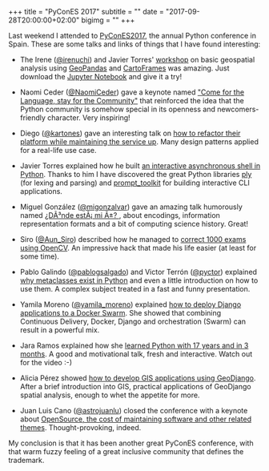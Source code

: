 +++
title = "PyConES 2017"
subtitle = ""
date = "2017-09-28T20:00:00+02:00"
bigimg = ""
+++

Last weekend I attended to [PyConES2017](https://2017.es.pycon.org/), the annual Python conference in Spain. These are some talks and links of things that I have found interesting:

- The Irene ([@irenuchi](https://twitter.com/irenuchi)) and Javier Torres' [workshop](https://2017.es.pycon.org/en/schedule/que-tiene-en-comun-donald-trump-con-los-tacones-en-las-oficinas-de-reino-unido/) on basic geospatial analysis using [GeoPandas](http://geopandas.org/) and [CartoFrames](https://github.com/CartoDB/cartoframes) was amazing. Just download the [Jupyter Notebook](https://github.com/javitonino/talks/blob/master/PyConES_17/GeoPandas/GeoPandas.ipynb) and give it a try!

- Naomi Ceder ([@NaomiCeder](https://twitter.com/NaomiCeder)) gave a keynote named ["Come for the Language, stay for the Community"](https://docs.google.com/presentation/d/1HlzmbzDgH9HE2a7wXXXn54Jqtt1llMD7dSRdmKMvytg/edit#slide=id.p) that reinforced the idea that the Python community is somehow special in its openness and newcomers-friendly character. Very inspiring!

- Diego ([@kartones](https://twitter.com/kartones)) gave an interesting talk on [how to refactor their platform while maintaining the service up](https://speakerdeck.com/ticketeaeng/high-impact-refactors-keeping-the-lights-on). Many design patterns applied for a real-life use case.

- Javier Torres explained how he built [an interactive asynchronous shell in Python](https://2017.es.pycon.org/en/schedule/como-complicar-innecesariamente-tu-vida-programando-una-shell-asincrona-en-python/). Thanks to him I have discovered the great Python libraries [ply](https://github.com/dabeaz/ply) (for lexing and parsing) and [prompt_toolkit](https://github.com/jonathanslenders/python-prompt-toolkit) for building interactive CLI applications.

- Miguel González ([@migonzalvar](https://twitter.com/migonzalvar)) gave an amazing talk humorously named [¿DÃ³nde estÃ¡ mi Ã±? ](https://2017.es.pycon.org/en/schedule/da3nde-esta-mi-a/), about encodings, information representation formats and a bit of computing science history. Great!

- Siro ([@Aun_Siro](https://twitter.com/Aun_Siro)) described how he managed to [correct 1000 exams using OpenCV](https://2017.es.pycon.org/en/schedule/corrigiendo-1000-examenes-con-un-pelin-de-opencv/). An impressive hack that made his life easier (at least for some time).

- Pablo Galindo ([@pablogsalgado](https://twitter.com/pablogsalgado)) and Victor Terrón ([@pyctor](https://twitter.com/pyctor)) explained [why metaclasses exist in Python](https://2017.es.pycon.org/en/schedule/metaclases-exactamente-que-y-sobre-todo-por-que/) and even a little introduction on how to use them. A complex subject treated in a fast and funny presentation.

- Yamila Moreno ([@yamila_moreno](https://twitter.com/yamila_moreno)) explained [how to deploy Django applications to a Docker Swarm](https://yamila-moreno.github.io/django-swarm/#slide=1). She showed that combining Continuous Delivery, Docker, Django and orchestration (Swarm) can result in a powerful mix.

- Jara Ramos explained how she [learned Python with 17 years and in 3 months](https://2017.es.pycon.org/en/schedule/python-a-los-17-y-en-3-meses/). A good and motivational talk, fresh and interactive. Watch out for the video :-)

- Alicia Pérez showed [how to develop GIS applications using GeoDjango](https://2017.es.pycon.org/en/schedule/aplicaciones-geograficas-con-django-no-solo-de-javascript-viven-los-mapas/). After a brief introduction into GIS, practical applications of GeoDjango spatial analysis, enough to whet the appetite for more.

- Juan Luis Cano ([@astrojuanlu](https://twitter.com/astrojuanlu)) closed the conference with a keynote about [OpenSource, the cost of maintaining software and other related themes](https://speakerdeck.com/pybonacci/codigo-abierto-mucho-camino-por-delante). Thought-provoking, indeed.

My conclusion is that it has been another great PyConES conference, with that warm fuzzy feeling of a great inclusive community that defines the trademark.

